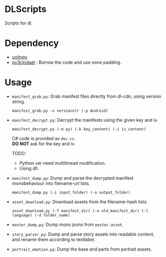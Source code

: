 # DLScripts
Scripts for dl.
# Dependency
- [unitypy](https://github.com/K0lb3/UnityPy)
- [py3rijndael](https://github.com/meyt/py3rijndael) : Borrow the code and use none padding. 
# Usage
- ```manifest_grab.py```: Grab manifest files directly from dl-cdn, using version string.
   ```
   manifest_grab.py -v versionstr (-p Android)
   ```
- ```manifest_decrypt.py```: Decrypt the manifests using the given key and iv. 
   ```
   manifest_decrypt.py (-m py) (-k key_content) (-i iv_content)
   ```
   C# code is provided as ``` dec.cs ```.
   <br>**DO NOT** ask for the key and iv.</br>

   TODO: 
   - Python ver need multithread modification.
   - Using dll.
- ```manifest_dump.py```: Dump and parse the decrypted manifest monobehaviour into filename-url lists.
   ```
   manifest_dump.py (-i input_folder) (-o output_folder)
   ```
- ```asset_download.py```: Download assets from the filename-hash lists.
   ```
   asset_download.py (-f manifest_dir) (-o old_manifest_dir) (-l language) (-d folder_name)
   ```
- ```master_dump.py```: Dump mono jsons from ```master.asset```.
- ```story_parser.py```: Dump and parse story assets into readable content, and rename them according to textlabel.
- ```portrait_emotion.py```: Dump the base and parts from portrait assets.